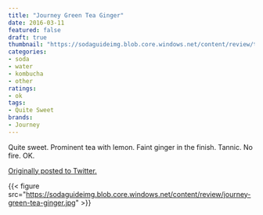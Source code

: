 ```yaml
---
title: "Journey Green Tea Ginger"
date: 2016-03-11
featured: false
draft: true
thumbnail: "https://sodaguideimg.blob.core.windows.net/content/review/thumbs/journey-green-tea-ginger.jpg"
categories:
- soda
- water
- kombucha
- other
ratings:
- ok
tags:
- Quite Sweet
brands:
- Journey
---
```


Quite sweet. Prominent tea with lemon. Faint ginger in the finish. Tannic. No fire. OK.

[Originally posted to Twitter.](https://twitter.com/Cavorter/status/708358679192428545)

{{< figure src="https://sodaguideimg.blob.core.windows.net/content/review/journey-green-tea-ginger.jpg" >}}

